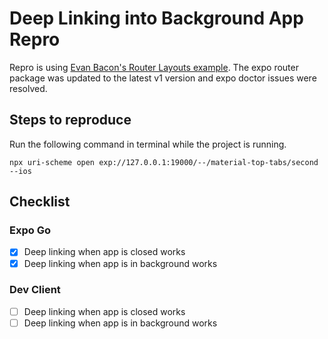 # Deep Linking into Background App Repro

Repro is using [Evan Bacon's Router Layouts example](https://github.com/EvanBacon/expo-router-layouts-example).
The expo router package was updated to the latest v1 version and expo doctor issues were resolved.

## Steps to reproduce

Run the following command in terminal while the project is running.

```
npx uri-scheme open exp://127.0.0.1:19000/--/material-top-tabs/second --ios
```

## Checklist

### Expo Go

- [x] Deep linking when app is closed works
- [x] Deep linking when app is in background works

### Dev Client

- [ ] Deep linking when app is closed works
- [ ] Deep linking when app is in background works
